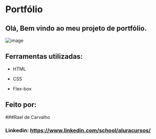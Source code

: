 # Portfólio

## Olá, Bem vindo ao meu projeto de portfólio.

![image]()

## Ferramentas utilizadas:

* HTML

* CSS

* Flex-box

## Feito por: 
###Rael de Carvalho

### Linkedin: https://www.linkedin.com/school/aluracursos/


